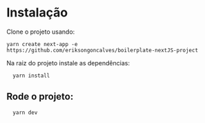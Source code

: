 # Instalação

Clone o projeto usando:

`yarn create next-app -e https://github.com/eriksongoncalves/boilerplate-nextJS-project`


Na raiz do projeto instale as dependências:

```
  yarn install
```

## Rode o projeto:

```
  yarn dev
```
